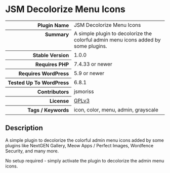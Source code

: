 <h1>JSM Decolorize Menu Icons</h1>

<table>
<tr><th align="right" valign="top" nowrap>Plugin Name</th><td>JSM Decolorize Menu Icons</td></tr>
<tr><th align="right" valign="top" nowrap>Summary</th><td>A simple plugin to decolorize the colorful admin menu icons added by some plugins.</td></tr>
<tr><th align="right" valign="top" nowrap>Stable Version</th><td>1.0.0</td></tr>
<tr><th align="right" valign="top" nowrap>Requires PHP</th><td>7.4.33 or newer</td></tr>
<tr><th align="right" valign="top" nowrap>Requires WordPress</th><td>5.9 or newer</td></tr>
<tr><th align="right" valign="top" nowrap>Tested Up To WordPress</th><td>6.8.1</td></tr>
<tr><th align="right" valign="top" nowrap>Contributors</th><td>jsmoriss</td></tr>
<tr><th align="right" valign="top" nowrap>License</th><td><a href="https://www.gnu.org/licenses/gpl.txt">GPLv3</a></td></tr>
<tr><th align="right" valign="top" nowrap>Tags / Keywords</th><td>icon, color, menu, admin, grayscale</td></tr>
</table>

<h2>Description</h2>

<p>A simple plugin to decolorize the colorful admin menu icons added by some plugins like NextGEN Gallery, Meow Apps / Perfect Images, Wordfence Security, and many more.</p>

<p>No setup required - simply activate the plugin to decolorize the admin menu icons.</p>

